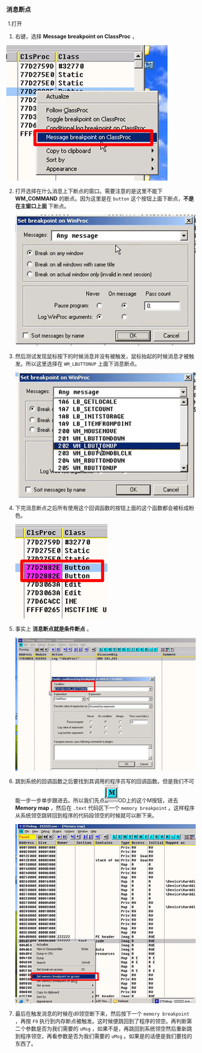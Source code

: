 ### 消息断点

​	1.打开

1. 右键，选择 **Message breakpoint on ClassProc** ，

![image-20200725225142021](https://raw.githubusercontent.com/smallzhong/picgo-pic-bed/master/image-20200725225142021.png)

2. 打开选择在什么消息上下断点的窗口。需要注意的是这里不能下 **WM_COMMAND** 的断点。因为这里是在 `button` 这个按钮上面下断点，**不是在主窗口上面** 下断点。

   ![image-20200725225437306](https://raw.githubusercontent.com/smallzhong/picgo-pic-bed/master/image-20200725225437306.png)

3. 然后测试发现鼠标按下的时候消息并没有被触发，鼠标抬起的时候消息才被触发。所以这里选择在 `WM_LBUTTONUP` 上面下消息断点。

   ![image-20200725225926028](https://raw.githubusercontent.com/smallzhong/picgo-pic-bed/master/image-20200725225926028.png)

4. 下完消息断点之后所有使用这个回调函数的按钮上面的这个函数都会被标成粉色。

   ![image-20200725230026623](https://raw.githubusercontent.com/smallzhong/picgo-pic-bed/master/image-20200725230026623.png)

5. 事实上 **消息断点就是条件断点** 。

   ![image-20200725230144890](https://raw.githubusercontent.com/smallzhong/picgo-pic-bed/master/image-20200725230144890.png)



7. 跳到系统的回调函数之后要找到其调用的程序员写的回调函数。但是我们不可能一步一步单步跟进去。所以我们先点![image-20200725230415159](https://raw.githubusercontent.com/smallzhong/picgo-pic-bed/master/image-20200725230415159.png)OD上的这个M按钮，进去 **Memory map** ，然后在 `.text` 代码区下一个 `memory breakpoint` 。这样程序从系统领空跳转回到程序的代码段领空的时候就可以断下来。

   ![image-20200725230431890](https://raw.githubusercontent.com/smallzhong/picgo-pic-bed/master/image-20200725230431890.png)

8. 最后在触发消息的时候在dll领空断下来，然后按下一个 `memory breakpoint` ，再按 `F9` 执行到内存断点被触发。这时候便跳回到了程序的领空。再判断第二个参数是否为我们需要的 `uMsg` ，如果不是，再跳回到系统领空然后重新跳到程序领空，再看参数是否为我们需要的 `uMsg` 。如果是的话便是我们要找的东西了。